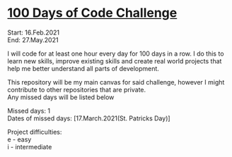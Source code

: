 # [100 Days of Code Challenge](https://www.100daysofcode.com)

Start: 16.Feb.2021  
End: 27.May.2021  
  
I will code for at least one hour every day for 100 days in a row. I do this to learn new skills, improve existing skills and create real world projects that help me better understand all parts of development.  
  
This repository will be my main canvas for said challenge, however I might contribute to other repositories that are private.  
Any missed days will be listed below  
  
Missed days: 1  
Dates of missed days: [17.March.2021(St. Patricks Day)]
  
Project difficulties:  
e - easy  
i - intermediate

